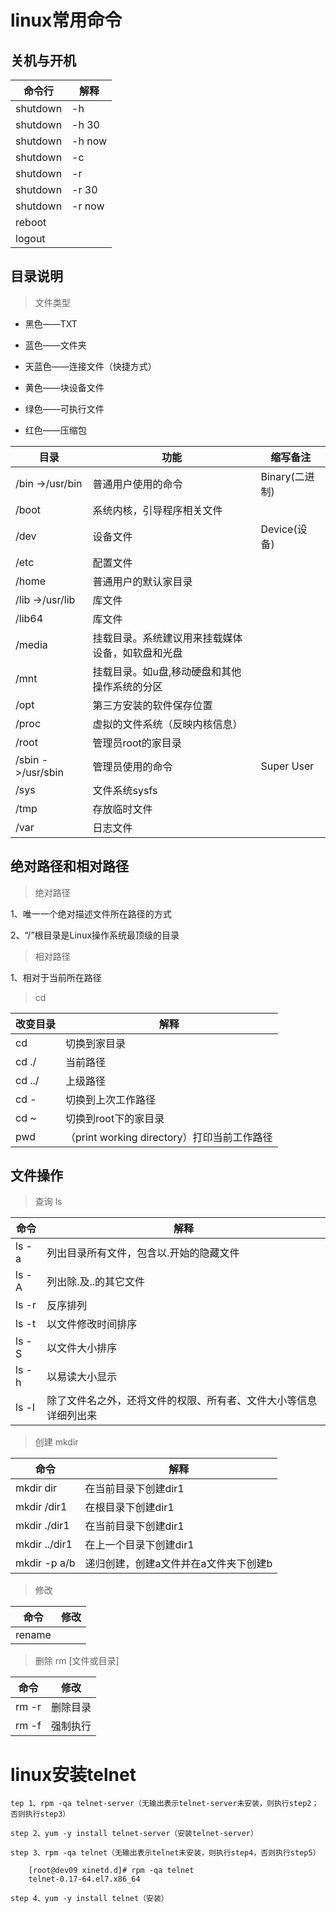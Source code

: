 # linux常用命令

## 关机与开机

| 命令行   | 解释   |
| -------- | ------ |
| shutdown | -h     | 默认一分钟后关闭虚拟机 |
| shutdown | -h 30  | 30分钟后关闭虚拟机     |
| shutdown | -h now | 立刻关闭虚拟机         |
| shutdown | -c     | 取消关机               |
| shutdown | -r     | 默认一分钟后重启虚拟机 |
| shutdown | -r 30  | 30分钟后重启虚拟机     |
| shutdown | -r now | 立即重启虚拟机         |
| reboot   |        | 重启                   |
| logout   |        | 注销                   |

## 目录说明

>文件类型

- 黑色——TXT

- 蓝色——文件夹

- 天蓝色——连接文件（快捷方式）

- 黄色——块设备文件

- 绿色——可执行文件

- 红色——压缩包

| 目录              | 功能                                             | 缩写备注       |
| ----------------- | ------------------------------------------------ | -------------- |
| /bin ->/usr/bin   | 普通用户使用的命令                               | Binary(二进制) |
| /boot             | 系统内核，引导程序相关文件                       |
| /dev              | 设备文件                                         | Device(设备)   |
| /etc              | 配置文件                                         |
| /home             | 普通用户的默认家目录                             |
| /lib ->/usr/lib   | 库文件                                           |
| /lib64            | 库文件                                           |
| /media            | 挂载目录。系统建议用来挂载媒体设备，如软盘和光盘 |
| /mnt              | 挂载目录。如u盘,移动硬盘和其他操作系统的分区     |
| /opt              | 第三方安装的软件保存位置                         |
| /proc             | 虚拟的文件系统（反映内核信息）                   |
| /root             | 管理员root的家目录                               |
| /sbin ->/usr/sbin | 管理员使用的命令                                 | Super User     |
| /sys              | 文件系统sysfs                                    |
| /tmp              | 存放临时文件                                     |
| /var              | 日志文件                                         |

## 绝对路径和相对路径

>绝对路径

1、唯一一个绝对描述文件所在路径的方式

2、“/”根目录是Linux操作系统最顶级的目录

>相对路径

1、相对于当前所在路径

>cd

| 改变目录 | 解释                                        |
| -------- | ------------------------------------------- |
| cd       | 切换到家目录                                |
| cd ./    | 当前路径                                    |
| cd ../   | 上级路径                                    |
| cd -     | 切换到上次工作路径                          |
| cd ~     | 切换到root下的家目录                        |
| pwd      | （print working directory）打印当前工作路径 |


## 文件操作

>查询 ls

| 命令  | 解释                                                             |
| ----- | ---------------------------------------------------------------- |
| ls -a | 列出目录所有文件，包含以.开始的隐藏文件                          |
| ls -A | 列出除.及..的其它文件                                            |
| ls -r | 反序排列                                                         |
| ls -t | 以文件修改时间排序                                               |
| ls -S | 以文件大小排序                                                   |
| ls -h | 以易读大小显示                                                   |
| ls -l | 除了文件名之外，还将文件的权限、所有者、文件大小等信息详细列出来 |

>创建 mkdir

| 命令          | 解释                                  |
| ------------- | ------------------------------------- |
| mkdir dir     | 在当前目录下创建dir1                  |
| mkdir /dir1   | 在根目录下创建dir1                    |
| mkdir ./dir1  | 在当前目录下创建dir1                  |
| mkdir ../dir1 | 在上一个目录下创建dir1                |
| mkdir -p a/b  | 递归创建，创建a文件并在a文件夹下创建b |

>修改

| 命令   | 修改 |
| ------ | ---- |
| rename |      |

>删除 rm [文件或目录]

| 命令  | 修改     |
| ----- | -------- |
| rm -r | 删除目录 |
| rm -f | 强制执行 |

# linux安装telnet
```
tep 1、rpm -qa telnet-server（无输出表示telnet-server未安装，则执行step2；否则执行step3）

step 2、yum -y install telnet-server（安装telnet-server）

step 3、rpm -qa telnet（无输出表示telnet未安装，则执行step4，否则执行step5）

    [root@dev09 xinetd.d]# rpm -qa telnet
    telnet-0.17-64.el7.x86_64

step 4、yum -y install telnet（安装）
```